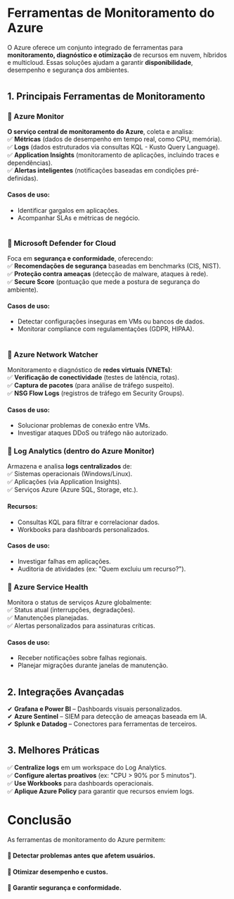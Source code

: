 # Ferramentas de Monitoramento do Azure

O Azure oferece um conjunto integrado de ferramentas para **monitoramento, diagnóstico e otimização** de recursos em nuvem, híbridos e multicloud. Essas soluções ajudam a garantir **disponibilidade**, desempenho e segurança dos ambientes.  

# 
## 1. Principais Ferramentas de Monitoramento

### 🔹 Azure Monitor  
**O serviço central de monitoramento do Azure**, coleta e analisa:  
✅ **Métricas** (dados de desempenho em tempo real, como CPU, memória).  
✅ **Logs** (dados estruturados via consultas KQL - Kusto Query Language).  
✅ **Application Insights** (monitoramento de aplicações, incluindo traces e dependências).  
✅ **Alertas inteligentes** (notificações baseadas em condições pré-definidas).  

#### Casos de uso:
- Identificar gargalos em aplicações.
- Acompanhar SLAs e métricas de negócio.

# 
### 🔹 Microsoft Defender for Cloud
Foca em **segurança e conformidade**, oferecendo:  
✅ **Recomendações de segurança** baseadas em benchmarks (CIS, NIST).  
✅ **Proteção contra ameaças** (detecção de malware, ataques à rede).  
✅ **Secure Score** (pontuação que mede a postura de segurança do ambiente).  

#### Casos de uso:
- Detectar configurações inseguras em VMs ou bancos de dados.
- Monitorar compliance com regulamentações (GDPR, HIPAA).

# 

### 🔹 Azure Network Watcher
Monitoramento e diagnóstico de **redes virtuais (VNETs)**:  
✅ **Verificação de conectividade** (testes de latência, rotas).  
✅ **Captura de pacotes** (para análise de tráfego suspeito).  
✅ **NSG Flow Logs** (registros de tráfego em Security Groups).  

#### Casos de uso:
- Solucionar problemas de conexão entre VMs.
- Investigar ataques DDoS ou tráfego não autorizado.

### 🔹 Log Analytics (dentro do Azure Monitor)
Armazena e analisa **logs centralizados** de:  
✅ Sistemas operacionais (Windows/Linux).  
✅ Aplicações (via Application Insights).  
✅ Serviços Azure (Azure SQL, Storage, etc.).

#### Recursos:
- Consultas KQL para filtrar e correlacionar dados.
- Workbooks para dashboards personalizados.

#### Casos de uso:
- Investigar falhas em aplicações.
- Auditoria de atividades (ex: "Quem excluiu um recurso?").

### 🔹 Azure Service Health
Monitora o status de serviços Azure globalmente:  
✅ Status atual (interrupções, degradações).  
✅ Manutenções planejadas.  
✅ Alertas personalizados para assinaturas críticas.  

#### Casos de uso:
- Receber notificações sobre falhas regionais.  
- Planejar migrações durante janelas de manutenção.


# 
## 2. Integrações Avançadas
✔ **Grafana e Power BI** – Dashboards visuais personalizados.  
✔ **Azure Sentinel** – SIEM para detecção de ameaças baseada em IA.  
✔ **Splunk e Datadog** – Conectores para ferramentas de terceiros.  

# 
## 3. Melhores Práticas
✅ **Centralize logs** em um workspace do Log Analytics.  
✅ **Configure alertas proativos** (ex: "CPU > 90% por 5 minutos").  
✅ **Use Workbooks** para dashboards operacionais.  
✅ **Aplique Azure Policy** para garantir que recursos enviem logs.  

# 
# Conclusão
As ferramentas de monitoramento do Azure permitem:  
#### 🔹 Detectar problemas antes que afetem usuários.  
#### 🔹 Otimizar desempenho e custos.  
#### 🔹 Garantir segurança e conformidade.  
